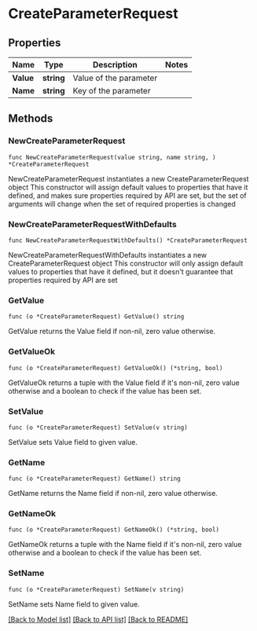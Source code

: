# CreateParameterRequest

## Properties

Name | Type | Description | Notes
------------ | ------------- | ------------- | -------------
**Value** | **string** | Value of the parameter | 
**Name** | **string** | Key of the parameter | 

## Methods

### NewCreateParameterRequest

`func NewCreateParameterRequest(value string, name string, ) *CreateParameterRequest`

NewCreateParameterRequest instantiates a new CreateParameterRequest object
This constructor will assign default values to properties that have it defined,
and makes sure properties required by API are set, but the set of arguments
will change when the set of required properties is changed

### NewCreateParameterRequestWithDefaults

`func NewCreateParameterRequestWithDefaults() *CreateParameterRequest`

NewCreateParameterRequestWithDefaults instantiates a new CreateParameterRequest object
This constructor will only assign default values to properties that have it defined,
but it doesn't guarantee that properties required by API are set

### GetValue

`func (o *CreateParameterRequest) GetValue() string`

GetValue returns the Value field if non-nil, zero value otherwise.

### GetValueOk

`func (o *CreateParameterRequest) GetValueOk() (*string, bool)`

GetValueOk returns a tuple with the Value field if it's non-nil, zero value otherwise
and a boolean to check if the value has been set.

### SetValue

`func (o *CreateParameterRequest) SetValue(v string)`

SetValue sets Value field to given value.


### GetName

`func (o *CreateParameterRequest) GetName() string`

GetName returns the Name field if non-nil, zero value otherwise.

### GetNameOk

`func (o *CreateParameterRequest) GetNameOk() (*string, bool)`

GetNameOk returns a tuple with the Name field if it's non-nil, zero value otherwise
and a boolean to check if the value has been set.

### SetName

`func (o *CreateParameterRequest) SetName(v string)`

SetName sets Name field to given value.



[[Back to Model list]](../README.md#documentation-for-models) [[Back to API list]](../README.md#documentation-for-api-endpoints) [[Back to README]](../README.md)


